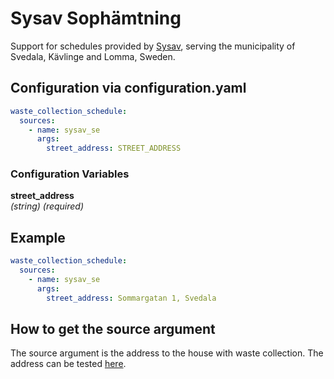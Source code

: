 # Sysav Sophämtning

Support for schedules provided by [Sysav](https://www.sysav.se/Privat/min-sophamtning/), serving the municipality of Svedala, Kävlinge and Lomma, Sweden.

## Configuration via configuration.yaml

```yaml
waste_collection_schedule:
  sources:
    - name: sysav_se
      args:
        street_address: STREET_ADDRESS
```

### Configuration Variables

**street_address**  
*(string) (required)*

## Example

```yaml
waste_collection_schedule:
  sources:
    - name: sysav_se
      args:
        street_address: Sommargatan 1, Svedala
```

## How to get the source argument

The source argument is the address to the house with waste collection. The address can be tested [here](https://www.sysav.se/Privat/min-sophamtning/).
